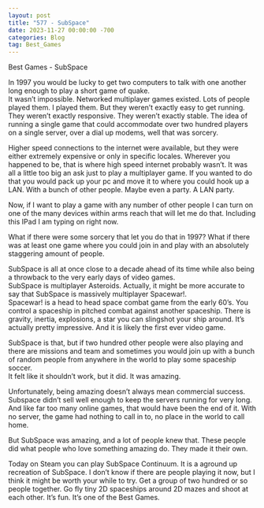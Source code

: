 ```yaml
---
layout: post
title: "577 - SubSpace"
date: 2023-11-27 00:00:00 -700
categories: Blog
tag: Best_Games
---
```


Best Games - SubSpace

In 1997 you would be lucky to get two computers to talk with one another long enough to play a short game of quake.  
It wasn’t impossible. Networked multiplayer games existed. Lots of people played them. I played them. But they weren’t exactly easy to get running. They weren’t exactly responsive. They weren’t exactly stable. The idea of running a single game that could accommodate over two hundred players on a single server, over a dial up modems, well that was sorcery.

Higher speed connections to the internet were available, but they were either extremely expensive or only in specific locales. Wherever you happened to be, that is where high speed internet probably wasn’t. It was all a little too big an ask just to play a multiplayer game. If you wanted to do that you would pack up your pc and move it to where you could hook up a LAN. With a bunch of other people. Maybe even a party. A LAN party.

Now, if I want to play a game with any number of other people I can turn on one of the many devices within arms reach that will let me do that. Including this IPad I am typing on right now.

What if there were some sorcery that let you do that in 1997? What if there was at least one game where you could join in and play with an absolutely staggering amount of people.

SubSpace is all at once close to a decade ahead of its time while also being a throwback to the very early days of video games.  
SubSpace is multiplayer Asteroids. Actually, it might be more accurate to say that SubSpace is massively multiplayer Spacewar!.  
Spacewar! is a head to head space combat game from the early 60’s. You control a spaceship in pitched combat against another spaceship. There is gravity, inertia, explosions, a star you can slingshot your ship around. It’s actually pretty impressive. And it is likely the first ever video game.

SubSpace is that, but if two hundred other people were also playing and there are missions and team and sometimes you would join up with a bunch of random people from anywhere in the world to play some spaceship soccer.  
It felt like it shouldn’t work, but it did. It was amazing.

Unfortunately, being amazing doesn’t always mean commercial success. Subspace didn’t sell well enough to keep the servers running for very long. And like far too many online games, that would have been the end of it. With no server, the game had nothing to call in to, no place in the world to call home.

But SubSpace was amazing, and a lot of people knew that. These people did what people who love something amazing do. They made it their own.

Today on Steam you can play SubSpace Continuum. It is a aground up recreation of SubSpace. I don’t know if there are people playing it now, but I think it might be worth your while to try. Get a group of two hundred or so people together. Go fly tiny 2D spaceships around 2D mazes and shoot at each other. It’s fun. It’s one of the Best Games.

